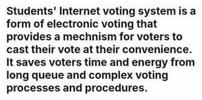 # Students' Internet voting system is a form of electronic voting that provides a mechnism for voters to cast their vote at their convenience. It saves voters time and energy from long queue and complex voting processes and procedures.
